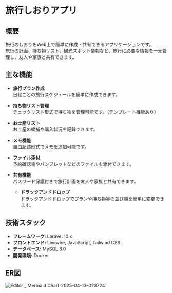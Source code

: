# 旅行しおりアプリ

## 概要

旅行のしおりをWeb上で簡単に作成・共有できるアプリケーションです。  
旅行の計画、持ち物リスト、観光スポット情報など、旅行に必要な情報を一元管理し、友人や家族と共有できます。

## 主な機能

- **旅行プラン作成**  
  日程ごとの旅行スケジュールを簡単に作成できます。

- **持ち物リスト管理**  
  チェックリスト形式で持ち物を管理可能です。（テンプレート機能あり）

- **お土産リスト**  
  お土産の候補や購入状況を記録できます。

- **メモ機能**  
  自由記述形式でメモを追加可能です。

- **ファイル添付**  
  予約確認書やパンフレットなどのファイルを添付できます。

- **共有機能**  
  パスワード保護付きで旅行計画を友人や家族と共有できます。

  - **ドラックアンドドロップ**  
  ドラックアンドドロップでプランや持ち物等の並び順を簡単に変更できます。

## 技術スタック

- **フレームワーク:** Laravel 10.x
- **フロントエンド:** Livewire, JavaScript, Tailwind CSS
- **データベース:** MySQL 8.0
- **開発環境:** Docker

## ER図
![Editor _ Mermaid Chart-2025-04-13-023724](https://github.com/user-attachments/assets/c763dea6-b6b7-4a25-8620-c0f4d08aaa12)

